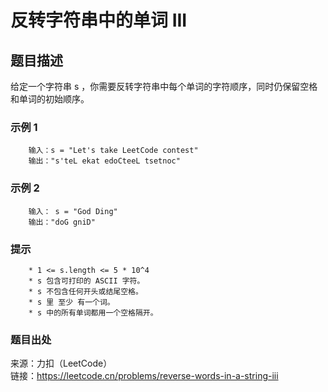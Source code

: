 # 反转字符串中的单词 III

## 题目描述

给定一个字符串 s ，你需要反转字符串中每个单词的字符顺序，同时仍保留空格和单词的初始顺序。

### 示例 1

```text
    输入：s = "Let's take LeetCode contest"
    输出："s'teL ekat edoCteeL tsetnoc"
```

### 示例 2

```text
    输入： s = "God Ding"
    输出："doG gniD"
```

### 提示

```text
    * 1 <= s.length <= 5 * 10^4
    * s 包含可打印的 ASCII 字符。
    * s 不包含任何开头或结尾空格。
    * s 里 至少 有一个词。
    * s 中的所有单词都用一个空格隔开。
```

### 题目出处

来源：力扣（LeetCode）  
链接：<https://leetcode.cn/problems/reverse-words-in-a-string-iii>
